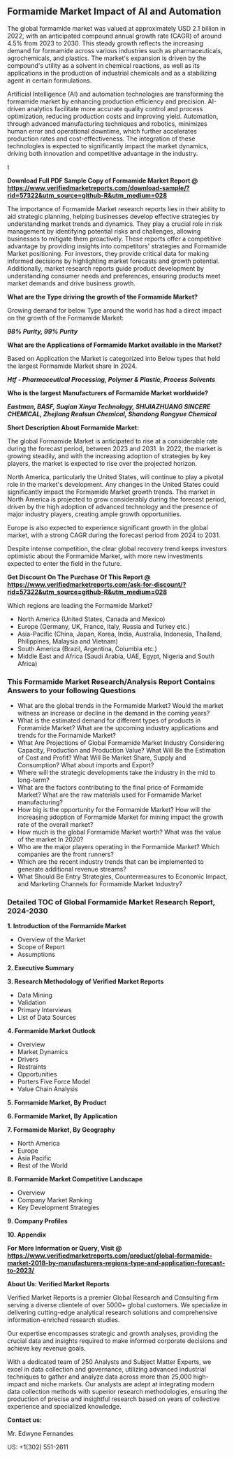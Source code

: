 <h2>Formamide Market Impact of AI and Automation</h2><p>The global formamide market was valued at approximately USD 2.1 billion in 2022, with an anticipated compound annual growth rate (CAGR) of around 4.5% from 2023 to 2030. This steady growth reflects the increasing demand for formamide across various industries such as pharmaceuticals, agrochemicals, and plastics. The market's expansion is driven by the compound's utility as a solvent in chemical reactions, as well as its applications in the production of industrial chemicals and as a stabilizing agent in certain formulations.</p><p>Artificial Intelligence (AI) and automation technologies are transforming the formamide market by enhancing production efficiency and precision. AI-driven analytics facilitate more accurate quality control and process optimization, reducing production costs and improving yield. Automation, through advanced manufacturing techniques and robotics, minimizes human error and operational downtime, which further accelerates production rates and cost-effectiveness. The integration of these technologies is expected to significantly impact the market dynamics, driving both innovation and competitive advantage in the industry.</p>t</p><p id="" class=""><strong>Download Full PDF Sample Copy of Formamide Market Report @ <a href="https://www.verifiedmarketreports.com/download-sample/?rid=57322&utm_source=github-R&utm_medium=028" target="_blank">https://www.verifiedmarketreports.com/download-sample/?rid=57322&utm_source=github-R&utm_medium=028</a></strong></p><p>The importance of&nbsp;Formamide Market research reports lies in their ability to aid strategic planning, helping businesses develop effective strategies by understanding market trends and dynamics. They play a crucial role in risk management by identifying potential risks and challenges, allowing businesses to mitigate them proactively. These reports offer a competitive advantage by providing insights into competitors' strategies and Formamide Market positioning. For investors, they provide critical data for making informed decisions by highlighting market forecasts and growth potential. Additionally, market research reports guide product development by understanding consumer needs and preferences, ensuring products meet market demands and drive business growth.</p><p><strong>What are the&nbsp;Type driving the growth of the Formamide Market?</strong></p><p id="" class="">Growing demand for below Type around the world has had a direct impact on the growth of the Formamide Market:</p><em><strong>98% Purity, 99% Purity</strong></em></p><strong>What are the&nbsp;Applications&nbsp;of Formamide Market available in the Market?</strong></p><p id="" class="">Based on Application the Market is categorized into Below types that held the largest Formamide Market share In 2024.</p><em><strong>Htf - Pharmaceutical Processing, Polymer & Plastic, Process Solvents</strong></em></p><strong>Who is the largest Manufacturers of Formamide Market worldwide?</strong></p><p><em><strong>Eastman, BASF, Suqian Xinya Technology, SHIJIAZHUANG SINCERE CHEMICAL, Zhejiang Realsun Chemical, Shandong Rongyue Chemical</strong></em></p><p id="" class=""><strong>Short Description About Formamide Market:</strong></p><p>The global Formamide Market is anticipated to rise at a considerable rate during the forecast period, between 2023 and 2031. In 2022, the market is growing steadily, and with the increasing adoption of strategies by key players, the market is expected to rise over the projected horizon.</p><p>North America, particularly the United States, will continue to play a pivotal role in the market's development. Any changes in the United States could significantly impact the Formamide Market growth trends. The market in North America is projected to grow considerably during the forecast period, driven by the high adoption of advanced technology and the presence of major industry players, creating ample growth opportunities.</p><p>Europe is also expected to experience significant growth in the global market, with a strong CAGR during the forecast period from 2024 to 2031.</p><p>Despite intense competition, the clear global recovery trend keeps investors optimistic about the Formamide Market, with more new investments expected to enter the field in the future.</p><p id="" class=""><strong>Get Discount On The Purchase Of This Report @ <a href="https://www.verifiedmarketreports.com/ask-for-discount/?rid=57322&utm_source=github-R&utm_medium=028" target="_blank">https://www.verifiedmarketreports.com/ask-for-discount/?rid=57322&utm_source=github-R&utm_medium=028</a></strong></p>Which regions are leading the Formamide Market?</p><ul><li>North America (United States, Canada and Mexico)</li><li>Europe (Germany, UK, France, Italy, Russia and Turkey etc.)</li><li>Asia-Pacific (China, Japan, Korea, India, Australia, Indonesia, Thailand, Philippines, Malaysia and Vietnam)</li><li>South America (Brazil, Argentina, Columbia etc.)</li><li>Middle East and Africa (Saudi Arabia, UAE, Egypt, Nigeria and South Africa)</li></ul><h3 id="" class="">This Formamide Market Research/Analysis Report Contains Answers to your following Questions</h3><ul><li>What are the global trends in the Formamide Market? Would the market witness an increase or decline in the demand in the coming years?</li><li>What is the estimated demand for different types of products in Formamide Market? What are the upcoming industry applications and trends for the Formamide Market?</li><li>What Are Projections of Global Formamide Market Industry Considering Capacity, Production and Production Value? What Will Be the Estimation of Cost and Profit? What Will Be Market Share, Supply and Consumption? What about imports and Export?</li><li>Where will the strategic developments take the industry in the mid to long-term?</li><li>What are the factors contributing to the final price of Formamide Market? What are the raw materials used for Formamide Market manufacturing?</li><li>How big is the opportunity for the Formamide Market? How will the increasing adoption of Formamide Market for mining impact the growth rate of the overall market?</li><li>How much is the global Formamide Market worth? What was the value of the market In 2020?</li><li>Who are the major players operating in the Formamide Market? Which companies are the front runners?</li><li>Which are the recent industry trends that can be implemented to generate additional revenue streams?</li><li>What Should Be Entry Strategies, Countermeasures to Economic Impact, and Marketing Channels for Formamide Market Industry?</li></ul><h3 id="" class="">Detailed TOC of Global Formamide Market Research Report, 2024-2030</h3><p id="" class=""><strong>1. Introduction of the Formamide Market</strong></p><ul><li>Overview of the Market</li><li>Scope of Report</li><li>Assumptions</li></ul><p id="" class=""><strong>2. Executive Summary</strong></p><p id="" class=""><strong>3. Research Methodology of Verified Market Reports</strong></p><ul><li>Data Mining</li><li>Validation</li><li>Primary Interviews</li><li>List of Data Sources</li></ul><p id="" class=""><strong>4. Formamide Market Outlook</strong></p><ul><li>Overview</li><li>Market Dynamics</li><li>Drivers</li><li>Restraints</li><li>Opportunities</li><li>Porters Five Force Model</li><li>Value Chain Analysis</li></ul><p id="" class=""><strong>5. Formamide Market, By Product</strong></p><p id="" class=""><strong>6. Formamide Market, By Application</strong></p><p id="" class=""><strong>7. Formamide Market, By Geography</strong></p><ul><li>North America</li><li>Europe</li><li>Asia Pacific</li><li>Rest of the World</li></ul><p id="" class=""><strong>8. Formamide Market Competitive Landscape</strong></p><ul><li>Overview</li><li>Company Market Ranking</li><li>Key Development Strategies</li></ul><p id="" class=""><strong>9. Company Profiles</strong></p><p id="" class=""><strong>10. Appendix</strong></p><p id="" class=""><strong>For More Information or Query, Visit @ <a href="https://www.verifiedmarketreports.com/product/global-formamide-market-2018-by-manufacturers-regions-type-and-application-forecast-to-2023/" target="_blank">https://www.verifiedmarketreports.com/product/global-formamide-market-2018-by-manufacturers-regions-type-and-application-forecast-to-2023/</a></strong></p><p id="" class=""><strong>About Us: Verified Market Reports</strong></p><p id="" class="">Verified Market Reports is a premier Global Research and Consulting firm serving a diverse clientele of over 5000+ global customers. We specialize in delivering cutting-edge analytical research solutions and comprehensive information-enriched research studies.</p><p id="" class="">Our expertise encompasses strategic and growth analyses, providing the crucial data and insights required to make informed corporate decisions and achieve key revenue goals.</p><p id="" class="">With a dedicated team of 250 Analysts and Subject Matter Experts, we excel in data collection and governance, utilizing advanced industrial techniques to gather and analyze data across more than 25,000 high-impact and niche markets. Our analysts are adept at integrating modern data collection methods with superior research methodologies, ensuring the production of precise and insightful research based on years of collective experience and specialized knowledge.</p><p id="" class=""><strong>Contact us:</strong></p><p id="" class="">Mr. Edwyne Fernandes</p><p id="" class="">US: +1(302) 551-2611</p>